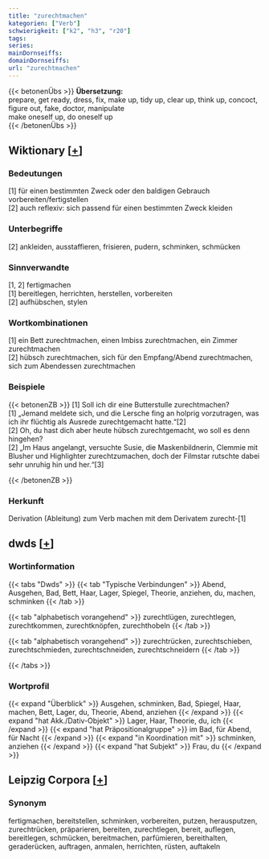 ```yaml
---
title: "zurechtmachen"
kategorien: ["Verb"]
schwierigkeit: ["k2", "h3", "r20"]
tags:
series:
mainDornseiffs:
domainDornseiffs:
url: "zurechtmachen"
---
```


{{< betonenÜbs >}}
**Übersetzung:**  
prepare, get ready, dress, fix, make up, tidy up, clear up, think up, concoct, figure out, fake, doctor, manipulate  
make oneself up, do oneself up  
{{< /betonenÜbs >}}

## Wiktionary [[+](https://de.wiktionary.org/wiki/zurechtmachen)]

### Bedeutungen
[1] für einen bestimmten Zweck oder den baldigen Gebrauch vorbereiten/fertigstellen  
[2] auch reflexiv: sich passend für einen bestimmten Zweck kleiden  

### Unterbegriffe
[2] ankleiden, ausstaffieren, frisieren, pudern, schminken, schmücken  

### Sinnverwandte
[1, 2] fertigmachen  
[1] bereitlegen, herrichten, herstellen, vorbereiten  
[2] aufhübschen, stylen  

### Wortkombinationen
[1] ein Bett zurechtmachen, einen Imbiss zurechtmachen, ein Zimmer zurechtmachen  
[2] hübsch zurechtmachen, sich für den Empfang/Abend zurechtmachen, sich zum Abendessen zurechtmachen  

### Beispiele
{{< betonenZB >}}
[1] Soll ich dir eine Butterstulle zurechtmachen?  
[1] „Jemand meldete sich, und die Lersche fing an holprig vorzutragen, was ich ihr flüchtig als Ausrede zurechtgemacht hatte.“[2]  
[2] Oh, du hast dich aber heute hübsch zurechtgemacht, wo soll es denn hingehen?  
[2] „Im Haus angelangt, versuchte Susie, die Maskenbildnerin, Clemmie mit Blusher und Highlighter zurechtzumachen, doch der Filmstar rutschte dabei sehr unruhig hin und her.“[3]  

{{< /betonenZB >}}
### Herkunft
Derivation (Ableitung) zum Verb machen mit dem Derivatem zurecht-[1]  



## dwds [[+](https://www.dwds.de/wb/zurechtmachen)]

### Wortinformation
{{< tabs "Dwds" >}}
{{< tab "Typische Verbindungen" >}}
Abend, Ausgehen, Bad, Bett, Haar, Lager, Spiegel, Theorie, anziehen, du, machen, schminken
{{< /tab >}}

{{< tab "alphabetisch vorangehend" >}}
zurechtlügen, zurechtlegen, zurechtkommen, zurechtknöpfen, zurechthobeln
{{< /tab >}}

{{< tab "alphabetisch vorangehend" >}}
zurechtrücken, zurechtschieben, zurechtschmieden, zurechtschneiden, zurechtschneidern
{{< /tab >}}

{{< /tabs >}}

### Wortprofil
{{< expand "Überblick" >}} Ausgehen, schminken, Bad, Spiegel, Haar, machen, Bett, Lager, du, Theorie, Abend, anziehen {{< /expand >}}
{{< expand "hat Akk./Dativ-Objekt" >}} Lager, Haar, Theorie, du, ich {{< /expand >}}
{{< expand "hat Präpositionalgruppe" >}} im Bad, für Abend, für Nacht {{< /expand >}}
{{< expand "in Koordination mit" >}} schminken, anziehen {{< /expand >}}
{{< expand "hat Subjekt" >}} Frau, du {{< /expand >}}

## Leipzig Corpora [[+](https://corpora.uni-leipzig.de/en/res?word=zurechtmachen&corpusId=deu_newscrawl-public_2018)]


### Synonym
fertigmachen, bereitstellen, schminken, vorbereiten, putzen, herausputzen, zurechtrücken, präparieren, bereiten, zurechtlegen, bereit, auflegen, bereitlegen, schmücken, bereitmachen, parfümieren, bereithalten, geraderücken, auftragen, anmalen, herrichten, rüsten, auftakeln

